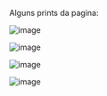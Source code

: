 Alguns prints da pagina:

![image](https://user-images.githubusercontent.com/74571057/117329698-4a869600-ae6b-11eb-828c-962315a17ff9.png)

![image](https://user-images.githubusercontent.com/74571057/117329755-583c1b80-ae6b-11eb-83fb-ad10cf7753aa.png)

![image](https://user-images.githubusercontent.com/74571057/117329788-61c58380-ae6b-11eb-99e8-24b87c6737d8.png)

![image](https://user-images.githubusercontent.com/74571057/117329821-6c801880-ae6b-11eb-90db-b92529436d43.png)

